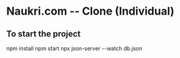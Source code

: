 # Naukri.com -- Clone (Individual)
## To start the project
npm install
npm start
npx json-server --watch db.json

